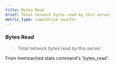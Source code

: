 ```yaml
---
title: Bytes Read
brief: Total network bytes read by this server
metric_type: cumulative counter
---
```


### Bytes Read

> Total network bytes read by this server.

From memcached stats command's 'bytes_read'.
